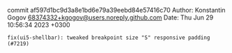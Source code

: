 commit af597d1bc9d3a8e1bd6e79a39eebd84e57416c70
Author: Konstantin Gogov <68374332+kgogov@users.noreply.github.com>
Date:   Thu Jun 29 10:56:34 2023 +0300

    fix(ui5-shellbar): tweaked breakpoint size "S" responsive padding (#7219)
